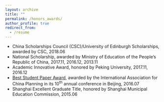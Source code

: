 ```yaml
---
layout: archive
title: ""
permalink: /honors_awards/
author_profile: true
redirect_from:
  - /resume
---
```


<!-- {% include base_path %} -->

- China Scholarships Council (CSC)/University of Edinburgh Scholarships, awarded by CSC, 2018.06
- National Scholarship,  awarded by Ministry of Education of the People’s Republic of China, 2017.11, 2016.12, 2013.11
- Academic Innovative Award, honored by Peking University, 2017.11, 2016.12
- [Best Student Paper Award](), awarded by the International Association for China Planning in its 10<sup>th</sup> annual conference in Beijing, 2016.07
- Shanghai Excellent Graduate Title, honored by Shanghai Municipal Education Commission, 2015.06

